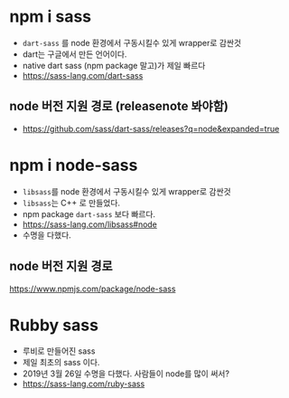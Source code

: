 # npm i sass
- `dart-sass` 를 node 환경에서 구동시킬수 있게 wrapper로 감싼것
- dart는 구글에서 만든 언어이다.
- native dart sass (npm package 말고)가 제일 빠르다
- https://sass-lang.com/dart-sass
## node 버전 지원 경로 (releasenote 봐야함)
- https://github.com/sass/dart-sass/releases?q=node&expanded=true
  
# npm i node-sass
- `libsass`를 node 환경에서 구동시킬수 있게 wrapper로 감싼것
- `libsass`는 C++ 로 만들었다. 
- npm package `dart-sass` 보다 빠르다.
- https://sass-lang.com/libsass#node
- 수명을 다했다.
## node 버전 지원 경로
https://www.npmjs.com/package/node-sass



# Rubby sass
- 루비로 만들어진 sass 
- 제일 최초의 sass 이다. 
- 2019년 3월 26일 수명을 다했다. 사람들이 node를 많이 써서?
- https://sass-lang.com/ruby-sass
